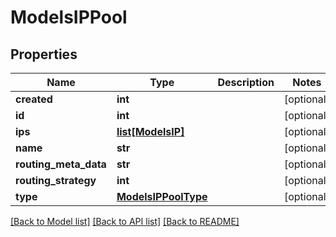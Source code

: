 # ModelsIPPool

## Properties
Name | Type | Description | Notes
------------ | ------------- | ------------- | -------------
**created** | **int** |  | [optional] 
**id** | **int** |  | [optional] 
**ips** | [**list[ModelsIP]**](ModelsIP.md) |  | [optional] 
**name** | **str** |  | [optional] 
**routing_meta_data** | **str** |  | [optional] 
**routing_strategy** | **int** |  | [optional] 
**type** | [**ModelsIPPoolType**](ModelsIPPoolType.md) |  | [optional] 

[[Back to Model list]](../README.md#documentation-for-models) [[Back to API list]](../README.md#documentation-for-api-endpoints) [[Back to README]](../README.md)


